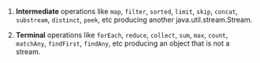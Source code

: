 1. **Intermediate** operations like `map`, `filter`, `sorted`, `limit`, `skip`, `concat`, `substream`, `distinct`, `peek`, etc producing another java.util.stream.Stream<T>.

2. **Terminal** operations like `forEach`, `reduce`, `collect`, `sum`, `max`, `count`, `matchAny`, `findFirst`, `findAny`, etc producing an object that is not a stream.